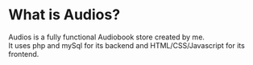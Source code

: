 # What is Audios?
Audios is a fully functional Audiobook store created by me.
<br>
It uses php and mySql for its backend and HTML/CSS/Javascript for its frontend.
